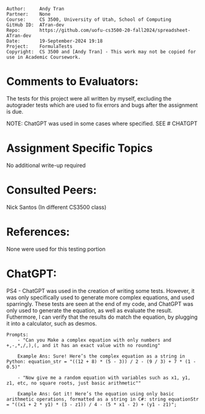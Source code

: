 ﻿```
Author:     Andy Tran
Partner:    None
Course:     CS 3500, University of Utah, School of Computing
GitHub ID:  ATran-dev
Repo:       https://github.com/uofu-cs3500-20-fall2024/spreadsheet-ATran-dev
Date:       19-September-2024 19:18
Project:    FormulaTests
Copyright:  CS 3500 and [Andy Tran] - This work may not be copied for use in Academic Coursework.
```

# Comments to Evaluators:

The tests for this project were all written by myself, excluding the autograder tests which are used to fix errors and bugs after the assignment is due.

NOTE:
	ChatGPT was used in some cases where specified. SEE # CHATGPT

# Assignment Specific Topics
No additional write-up required

# Consulted Peers:

Nick Santos (In different CS3500 class)

# References:

None were used for this testing portion

# ChatGPT:

PS4 -
	ChatGPT was used in the creation of writing some tests. However, it was only specifically used to generate more complex equations, and used sparringly.
	These tests are seen at the end of my code, and ChatGPT was only used to generate the equation, as well as evaluate the result. Futhermore, I can verify that 
	the results do match the equation, by plugging it into a calculator, such as desmos.

	Prompts:
		- "Can you Make a complex equation with only numbers and +,-,*,/,),(, and it has an exact value with no rounding"

		Example Ans: Sure! Here’s the complex equation as a string in Python: equation_str = "((12 + 8) * (5 - 3)) / 2 - (9 / 3) + 7 * (1 - 0.5)"

		- "Now give me a random equation with variables such as x1, y1, z1, etc, no square roots, just basic arithmetic""

		Example Ans: Got it! Here’s the equation using only basic arithmetic operations, formatted as a string in C#: string equationStr = "((x1 + 2 * y1) * (3 - z1)) / 4 - (5 * x1 - 2) + (y1 - z1)";

	